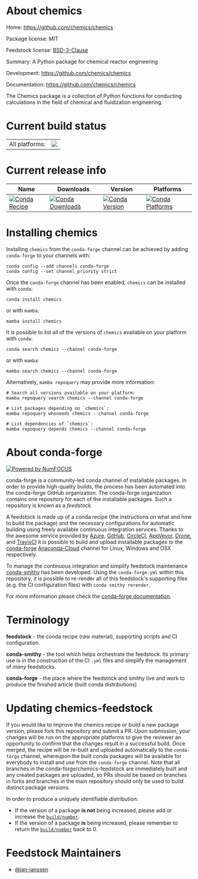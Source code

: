 About chemics
=============

Home: https://github.com/chemics/chemics

Package license: MIT

Feedstock license: [BSD-3-Clause](https://github.com/conda-forge/chemics-feedstock/blob/main/LICENSE.txt)

Summary: A Python package for chemical reactor engineering

Development: https://github.com/chemics/chemics

Documentation: https://github.com/chemics/chemics

The Chemics package is a collection of Python functions for conducting
calculations in the field of chemical and fluidization engineering.


Current build status
====================


<table><tr><td>All platforms:</td>
    <td>
      <a href="https://dev.azure.com/conda-forge/feedstock-builds/_build/latest?definitionId=10164&branchName=main">
        <img src="https://dev.azure.com/conda-forge/feedstock-builds/_apis/build/status/chemics-feedstock?branchName=main">
      </a>
    </td>
  </tr>
</table>

Current release info
====================

| Name | Downloads | Version | Platforms |
| --- | --- | --- | --- |
| [![Conda Recipe](https://img.shields.io/badge/recipe-chemics-green.svg)](https://anaconda.org/conda-forge/chemics) | [![Conda Downloads](https://img.shields.io/conda/dn/conda-forge/chemics.svg)](https://anaconda.org/conda-forge/chemics) | [![Conda Version](https://img.shields.io/conda/vn/conda-forge/chemics.svg)](https://anaconda.org/conda-forge/chemics) | [![Conda Platforms](https://img.shields.io/conda/pn/conda-forge/chemics.svg)](https://anaconda.org/conda-forge/chemics) |

Installing chemics
==================

Installing `chemics` from the `conda-forge` channel can be achieved by adding `conda-forge` to your channels with:

```
conda config --add channels conda-forge
conda config --set channel_priority strict
```

Once the `conda-forge` channel has been enabled, `chemics` can be installed with `conda`:

```
conda install chemics
```

or with `mamba`:

```
mamba install chemics
```

It is possible to list all of the versions of `chemics` available on your platform with `conda`:

```
conda search chemics --channel conda-forge
```

or with `mamba`:

```
mamba search chemics --channel conda-forge
```

Alternatively, `mamba repoquery` may provide more information:

```
# Search all versions available on your platform:
mamba repoquery search chemics --channel conda-forge

# List packages depending on `chemics`:
mamba repoquery whoneeds chemics --channel conda-forge

# List dependencies of `chemics`:
mamba repoquery depends chemics --channel conda-forge
```


About conda-forge
=================

[![Powered by
NumFOCUS](https://img.shields.io/badge/powered%20by-NumFOCUS-orange.svg?style=flat&colorA=E1523D&colorB=007D8A)](https://numfocus.org)

conda-forge is a community-led conda channel of installable packages.
In order to provide high-quality builds, the process has been automated into the
conda-forge GitHub organization. The conda-forge organization contains one repository
for each of the installable packages. Such a repository is known as a *feedstock*.

A feedstock is made up of a conda recipe (the instructions on what and how to build
the package) and the necessary configurations for automatic building using freely
available continuous integration services. Thanks to the awesome service provided by
[Azure](https://azure.microsoft.com/en-us/services/devops/), [GitHub](https://github.com/),
[CircleCI](https://circleci.com/), [AppVeyor](https://www.appveyor.com/),
[Drone](https://cloud.drone.io/welcome), and [TravisCI](https://travis-ci.com/)
it is possible to build and upload installable packages to the
[conda-forge](https://anaconda.org/conda-forge) [Anaconda-Cloud](https://anaconda.org/)
channel for Linux, Windows and OSX respectively.

To manage the continuous integration and simplify feedstock maintenance
[conda-smithy](https://github.com/conda-forge/conda-smithy) has been developed.
Using the ``conda-forge.yml`` within this repository, it is possible to re-render all of
this feedstock's supporting files (e.g. the CI configuration files) with ``conda smithy rerender``.

For more information please check the [conda-forge documentation](https://conda-forge.org/docs/).

Terminology
===========

**feedstock** - the conda recipe (raw material), supporting scripts and CI configuration.

**conda-smithy** - the tool which helps orchestrate the feedstock.
                   Its primary use is in the construction of the CI ``.yml`` files
                   and simplify the management of *many* feedstocks.

**conda-forge** - the place where the feedstock and smithy live and work to
                  produce the finished article (built conda distributions)


Updating chemics-feedstock
==========================

If you would like to improve the chemics recipe or build a new
package version, please fork this repository and submit a PR. Upon submission,
your changes will be run on the appropriate platforms to give the reviewer an
opportunity to confirm that the changes result in a successful build. Once
merged, the recipe will be re-built and uploaded automatically to the
`conda-forge` channel, whereupon the built conda packages will be available for
everybody to install and use from the `conda-forge` channel.
Note that all branches in the conda-forge/chemics-feedstock are
immediately built and any created packages are uploaded, so PRs should be based
on branches in forks and branches in the main repository should only be used to
build distinct package versions.

In order to produce a uniquely identifiable distribution:
 * If the version of a package **is not** being increased, please add or increase
   the [``build/number``](https://docs.conda.io/projects/conda-build/en/latest/resources/define-metadata.html#build-number-and-string).
 * If the version of a package **is** being increased, please remember to return
   the [``build/number``](https://docs.conda.io/projects/conda-build/en/latest/resources/define-metadata.html#build-number-and-string)
   back to 0.

Feedstock Maintainers
=====================

* [@jan-janssen](https://github.com/jan-janssen/)

